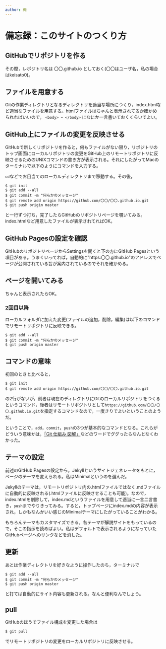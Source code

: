 ```yaml
---
author: 俺
---
```


# 備忘録：このサイトのつくり方

## GitHubでリポジトリを作る

その際，レポジトリ名は 〇〇.github.io としておく(〇〇はユーザ名，私の場合はkeisato0)。

## ファイルを用意する

Gitの作業ディレクトリとなるディレクトリを適当な場所につくり，index.htmlなど適当なファイルを用意する。htmlファイルはちゃんと表示されてるか確かめられればいいので， `<body> ~ </body>` になにか一言書いておくくらいでよい。

## GitHub上にファイルの変更を反映させる

GitHubで新しくリポジトリを作ると，何もファイルがない限り，リポジトリのトップ画面にローカルリポジトリの変更をGitHub上のリモートリポジトリに反映させるためのUNIXコマンドの書き方が表示される。それにしたがってMacのターミナルで以下のようにコマンドを入力する。

`cd`などでお目当てのローカルディレクトリまで移動する。その後，

```{}
$ git init
$ git add --all
$ git commit -m "何らかのメッセージ"
$ git remote add origin https://github.com/〇〇/〇〇.github.io.git
$ git push origin master
```

と一行ずつ打ち，完了したらGitHubのリポジトリページを覗いてみる。index.htmlなど用意したファイルが表示されてればOK。

## GitHub Pagesの設定を確認

GitHubのリポジトリページからSettingsを開くと下の方にGitHub Pagesという項目がある。うまくいってれば，自動的に"https:〇〇.github.io"のアドレスでページが公開されている旨が案内されているのでそれを確かめる。

## ページを開いてみる

ちゃんと表示されたらOK。

### 2回目以降

ローカルフォルダに加えた変更(ファイルの追加，削除，編集)は以下のコマンドでリモートリポジトリに反映できる。

```{}
$ git add --all
$ git commit -m "何らかのメッセージ"
$ git push origin master
```

## コマンドの意味

初回のときと比べると，

```{}
$ git init
$ git remote add origin https://github.com/〇〇/〇〇.github.io.git
```

の2行がないが，前者は現在のディレクトリにGitのローカルリポジトリをつくるというコマンド，後者はリモートリポジトリとして`https://github.com/〇〇/〇〇.github.io.git`を指定するコマンドなので，一度きりでよいということのようだ。

ということで，`add`，`commit`，`push`の3つが基本的なコマンドとなる。これらがどういう意味かは，[「Git 仕組み 図解」](https://www.google.com/search?q=git+%E4%BB%95%E7%B5%84%E3%81%BF+%E5%9B%B3%E8%A7%A3&tbm=isch&ved=2ahUKEwisrY3w6dbqAhUQB5QKHViZD8wQ2-cCegQIABAA&oq=git+%E4%BB%95%E7%B5%84%E3%81%BF&gs_lcp=CgNpbWcQARgBMgIIADICCAAyBAgAEBgyBAgAEBgyBAgAEBg6BAgAEAQ6BggAEAQQGFDwD1iQFmCwIWgAcAB4AIABkwKIAcwJkgEFMS4zLjOYAQCgAQGqAQtnd3Mtd2l6LWltZ8ABAQ&sclient=img&ei=Y-4SX-zvFJCO0ATYsr7gDA&bih=797&biw=1440)などのワードでググったらなんとなくわかった。

## テーマの設定

前述のGitHub Pagesの設定から，Jekyllというサイトジェネレータをもとに，ページのテーマを変えられる。私はMinimalというのを選んだ。

Jekyllのテーマは，リモートリポジトリ内の.htmlファイルではなく.mdファイルに自動的に反映される(.htmlファイルに反映させることも可能)。なので，index.htmlを削除して，index.mdというファイルを用意して適当に一言二言書き，`push`までやりきってみる。すると，トップページにindex.mdの内容が表示され，しかもなんかいい感じのMinimalテーマにしたがっていることがわかる。

もちろんテーマもカスタマイズできる。各テーマが解説サイトをもっているので，そこの指示を読めばよい。私はデフォルトで表示されるようになっていたGitHubページへのリンクなどを消した。

## 更新

あとは作業ディレクトリを好きなように操作したのち，ターミナルで

```{}
$ git add --all
$ git commit -m "何らかのメッセージ"
$ git push origin master
```

と打てば自動的にサイト内容も更新される。なんと便利なんでしょう。

## pull

GitHubのほうでファイル構成を変更した場合は

```{}
$ git pull
```

でリモートリポジトリの変更をローカルリポジトリに反映させる。